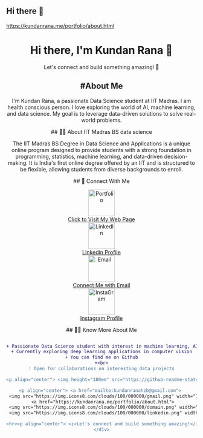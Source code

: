 ## Hi there 👋

<!--
**kundanhzb/kundanhzb** is a ✨ _special_ ✨ repository because its `README.md` (this file) appears on your GitHub profile.

Here are some ideas to get you started:

- 🔭 I’m currently studying at iitm 
- 🌱 I’m currently learning data science 
- 👯 I’m looking to collaborate on AI Interface
- 🤔 I’m looking for help with nah
- 💬 Ask me about nah
- 📫 How to reach me: vist my contact page
- 😄 Pronouns: he
- ⚡ Fun fact: haan
-->


<a href="https://kundanrana.me/portfolio/about.html">https://kundanrana.me/portfolio/about.html </a>
<div align="center">
  
# Hi there, I'm Kundan Rana 👋
<p align="center">Let's connect and build something amazing! 🌟 </p>


<h2>#About Me</h2>
<p align="center"> I'm Kundan Rana, a passionate Data Science student at IIT Madras. I am health conscious person. I love exploring the world of AI, machine learning, and data science. My goal is to leverage data-driven solutions to solve real-world problems.</p>

</div>
<div align="center">
## 👨‍💻 About IIT Madras BS data science

<p>The IIT Madras BS Degree in Data Science and Applications is a unique online program designed to provide students with a strong foundation in programming, statistics, machine learning, and data-driven decision-making. It is India's first online degree offered by an IIT and is structured to be flexible, allowing students from diverse backgrounds to enroll.</p>
</div>

<div align="center">
## 👋 Connect With Me

 <img src="https://img.icons8.com/clouds/100/000000/domain.png" width="70" alt="Portfolio"><br>
 <a href="https://kundanrana.me/portfolio/about.html">Click to Visit My Web Page</a><br>
 <img src="https://img.icons8.com/clouds/100/000000/linkedin.png" width="70" alt="LinkedIn"><br>
 <a href="https://in.linkedin.com/in/kundanrana">Linkedin Profile</a><br>
 <img src="https://img.icons8.com/clouds/100/000000/gmail.png" width="70" alt="Email"><br>
 <a href="mailto:kundanranahzb@gmail.com">Connect Me with Email</a><br>
 <img src="https://img.icons8.com/clouds/100/000000/instagram.png" width="70" alt="InstaGram"><br>
 <a href="https://www.instagram.com/kundan__rana">Instagram Profile</a><br>

 </div>

<div align="center">
## 👨‍💻 Know More About Me

```diff

+ Passionate Data Science student with interest in machine learning, AI, and data science
+ Currently exploring deep learning applications in computer vision
+ You can find me on Github
+<br>
! Open for collaborations on interesting data projects

<p align="center"> <img height="180em" src="https://github-readme-stats.vercel.app/api?username=kundanhzb&show_icons=true&theme=default&hide_border=true" /> <img height="180em" src="https://github-readme-stats.vercel.app/api/top-langs/?username=kundanhzb&layout=compact&theme=default&hide_border=true" /> </p><br>

<p align="center"> <a href="mailto:kundanranahzb@gmail.com"> 
 <img src="https://img.icons8.com/clouds/100/000000/gmail.png" width="70" alt="Email"> </a> 
 <a href="https://kundanrana.me/portfolio/about.html">
 <img src="https://img.icons8.com/clouds/100/000000/domain.png" width="70" alt="Portfolio"> </a> <a href="https://in.linkedin.com/in/kundanrana">
 <img src="https://img.icons8.com/clouds/100/000000/linkedin.png" width="70" alt="LinkedIn"> </a> </p>

<hr><p align="center"> <i>Let's connect and build something amazing!</i> 🌟 </p> ```
</div>

